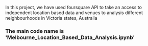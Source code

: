 In this project, we have used foursquare API to take an access to independent location based data and venues to analysis different neighbourhoods in Victoria states, Australia

### The main code name is 'Melbourne_Location_Based_Data_Analysis.ipynb'
